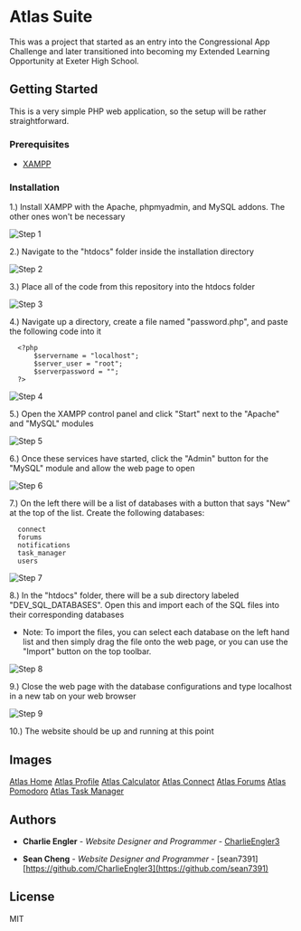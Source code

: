 # Atlas Suite

This was a project that started as an entry into the Congressional App Challenge and later transitioned into becoming my Extended Learning Opportunity at Exeter High School.

## Getting Started

This is a very simple PHP web application, so the setup will be rather straightforward.

### Prerequisites

- [XAMPP](https://www.apachefriends.org/download.html)

### Installation

  1.) Install XAMPP with the Apache, phpmyadmin, and MySQL addons. The other ones won't be necessary
  
  ![Step 1](https://imgur.com/oDlRwlQ.png)

  2.) Navigate to the "htdocs" folder inside the installation directory
  
  ![Step 2](https://imgur.com/yydEhUd.png)

  3.) Place all of the code from this repository into the htdocs folder
  
  ![Step 3](https://imgur.com/fY3lWN5.png)
  
  4.) Navigate up a directory, create a file named "password.php", and paste the following code into it
  
      <?php
          $servername = "localhost";
          $server_user = "root";
          $serverpassword = "";
      ?>
      
  ![Step 4](https://imgur.com/AryHQse.png)
      
  5.) Open the XAMPP control panel and click "Start" next to the "Apache" and "MySQL" modules
  
  ![Step 5](https://imgur.com/ctEzJxy.png)
  
  6.) Once these services have started, click the "Admin" button for the "MySQL" module and allow the web page to open
  
  ![Step 6](https://imgur.com/aBtKKFF.png)
  
  7.) On the left there will be a list of databases with a button that says "New" at the top of the list. Create the following databases:
  
      connect
      forums
      notifications
      task_manager
      users
      
  ![Step 7](https://imgur.com/gvlDO7a.png)
      
  8.) In the "htdocs" folder, there will be a sub directory labeled "DEV_SQL_DATABASES". Open this and import each of the SQL files into their corresponding databases
  
  - Note: To import the files, you can select each database on the left hand list and then simply drag the file onto the web page, or you can use the "Import" button on the top toolbar.

  ![Step 8](https://imgur.com/T5gozjr.png)
      
  9.) Close the web page with the database configurations and type localhost in a new tab on your web browser
  
  ![Step 9](https://imgur.com/JCCSKOL.png)
  
  10.) The website should be up and running at this point
  
## Images

  [Atlas Home](https://i.imgur.com/cUDY7yr.png)
  [Atlas Profile](https://i.imgur.com/O10KNXw.png)
  [Atlas Calculator](https://i.imgur.com/RsqSE0m.png)
  [Atlas Connect](https://i.imgur.com/UxFcXTn.png)
  [Atlas Forums](https://i.imgur.com/a4ndSBx.png)
  [Atlas Pomodoro](https://i.imgur.com/gUQhkkh.png)
  [Atlas Task Manager](https://i.imgur.com/L2pDpBL.png)

## Authors

  - **Charlie Engler** - *Website Designer and Programmer* -
    [CharlieEngler3](https://github.com/CharlieEngler3)
    
  - **Sean Cheng** - *Website Designer and Programmer* -
    [sean7391][https://github.com/CharlieEngler3](https://github.com/sean7391)

## License

MIT
